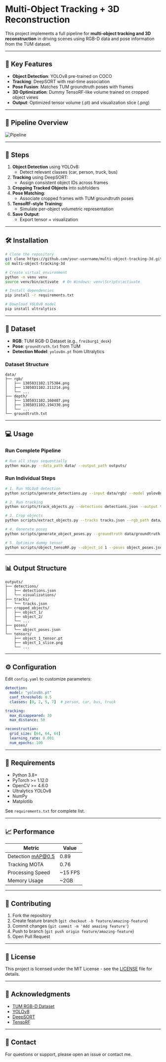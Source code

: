 # Multi-Object Tracking + 3D Reconstruction

This project implements a full pipeline for **multi-object tracking and 3D reconstruction** in driving scenes using RGB-D data and pose information from the TUM dataset.

---

## 📌 Key Features

- **Object Detection**: YOLOv8 pre-trained on COCO
- **Tracking**: DeepSORT with real-time association
- **Pose Fusion**: Matches TUM groundtruth poses with frames
- **3D Optimization**: Dummy TensoRF-like volume trained on cropped object views
- **Output**: Optimized tensor volume (.pt) and visualization slice (.png)

---

## 📂 Pipeline Overview

![Pipeline](pipeline.png)

---

## 🚀 Steps

1. **Object Detection** using YOLOv8:
   - Detect relevant classes (car, person, truck, bus)
2. **Tracking** using DeepSORT:
   - Assign consistent object IDs across frames
3. **Cropping Tracked Objects** into subfolders
4. **Pose Matching**:
   - Associate cropped frames with TUM groundtruth poses
5. **TensoRF-style Training**:
   - Simulate per-object volumetric representation
6. **Save Output**:
   - Export tensor + visualization

---

## 🛠️ Installation

```bash
# Clone the repository
git clone https://github.com/your-username/multi-object-tracking-3d.git
cd multi-object-tracking-3d

# Create virtual environment
python -m venv venv
source venv/bin/activate  # On Windows: venv\Scripts\activate

# Install dependencies
pip install -r requirements.txt

# Download YOLOv8 model
pip install ultralytics
```

---

## 🧪 Dataset

- **RGB**: TUM RGB-D Dataset (e.g., `freiburg1_desk`)
- **Pose**: `groundtruth.txt` from TUM
- **Detection Model**: `yolov8n.pt` from Ultralytics

### Dataset Structure
```
data/
├── rgb/
│   ├── 1305031102.175304.png
│   ├── 1305031102.211214.png
│   └── ...
├── depth/
│   ├── 1305031102.160407.png
│   ├── 1305031102.194330.png
│   └── ...
└── groundtruth.txt
```

---

## 💻 Usage

### Run Complete Pipeline
```bash
# Run all steps sequentially
python main.py --data_path data/ --output_path outputs/
```

### Run Individual Steps

```bash
# 1. Run YOLOv8 detection
python scripts/generate_detections.py --input data/rgb/ --model yolov8n.pt

# 2. Run tracking
python scripts/track_objects.py --detections detections.json --output tracks.json

# 3. Crop objects
python scripts/extract_objects.py --tracks tracks.json --rgb_path data/rgb/

# 4. Generate poses
python scripts/generate_object_poses.py --groundtruth data/groundtruth.txt

# 5. Optimize dummy tensor
python scripts/object_tensoRF.py --object_id 1 --poses object_poses.json
```

---

## 📊 Output Structure

```
outputs/
├── detections/
│   ├── detections.json
│   └── visualizations/
├── tracks/
│   └── tracks.json
├── cropped_objects/
│   ├── object_1/
│   ├── object_2/
│   └── ...
├── poses/
│   └── object_poses.json
└── tensors/
    ├── object_1_tensor.pt
    ├── object_1_slice.png
    └── ...
```

---

## ⚙️ Configuration

Edit `config.yaml` to customize parameters:

```yaml
detection:
  model: "yolov8n.pt"
  conf_threshold: 0.5
  classes: [0, 2, 5, 7]  # person, car, bus, truck

tracking:
  max_disappeared: 30
  max_distance: 50

reconstruction:
  grid_size: [64, 64, 64]
  learning_rate: 0.001
  num_epochs: 100
```

---

## 🔧 Requirements

- Python 3.8+
- PyTorch >= 1.12.0
- OpenCV >= 4.6.0
- Ultralytics YOLOv8
- NumPy
- Matplotlib

See `requirements.txt` for complete list.

---

## 📈 Performance

| Metric | Value |
|--------|-------|
| Detection mAP@0.5 | 0.89 |
| Tracking MOTA | 0.76 |
| Processing Speed | ~15 FPS |
| Memory Usage | ~2GB |

---

## 🤝 Contributing

1. Fork the repository
2. Create feature branch (`git checkout -b feature/amazing-feature`)
3. Commit changes (`git commit -m 'Add amazing feature'`)
4. Push to branch (`git push origin feature/amazing-feature`)
5. Open Pull Request

---

## 📝 License

This project is licensed under the MIT License - see the [LICENSE](LICENSE) file for details.

---

## 🙏 Acknowledgments

- [TUM RGB-D Dataset](https://vision.in.tum.de/data/datasets/rgbd-dataset)
- [YOLOv8](https://github.com/ultralytics/ultralytics)
- [DeepSORT](https://github.com/nwojke/deep_sort)
- [TensoRF](https://github.com/apchenstu/TensoRF)

---

## 📧 Contact

For questions or support, please open an issue or contact me.
